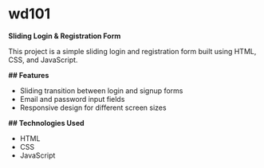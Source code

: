 # wd101


**Sliding Login & Registration Form**

This project is a simple sliding login and registration form built using HTML, CSS, and JavaScript.

**## Features**

- Sliding transition between login and signup forms
- Email and password input fields
- Responsive design for different screen sizes

**## Technologies Used**

- HTML
- CSS
- JavaScript
